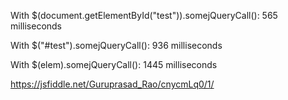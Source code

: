 With $(document.getElementById("test")).somejQueryCall(): 565 milliseconds

With $("#test").somejQueryCall(): 936 milliseconds

With $(elem).somejQueryCall(): 1445 milliseconds



https://jsfiddle.net/Guruprasad_Rao/cnycmLq0/1/